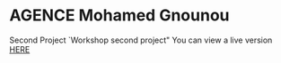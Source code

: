# AGENCE Mohamed Gnounou
Second Project
`Workshop second project"
You can view a live version [HERE](https://mgnounou.github.io/Agence//)
